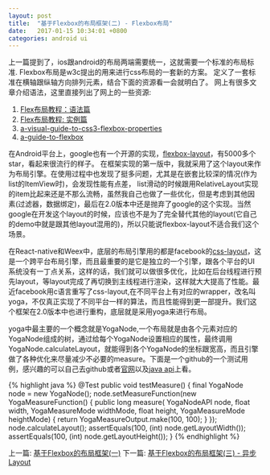 ```yaml
---
layout: post
title:  "基于Flexbox的布局框架(二) - Flexbox布局"
date:   2017-01-15 10:34:01 +0800
categories: android ui
---
```

上一篇提到了，ios跟android的布局两端需要统一，这就需要一个标准的布局标准. Flexbox布局是w3c提出的用来进行css布局的一套新的方案。
定义了一套标准在横轴跟纵轴方向排列元素，结合下面的资源看一会就明白了。
网上有很多文章介绍语法，这里直接列出了网上的一些资源:

1. [Flex布局教程：语法篇][flexbox语法]
2. [Flex布局教程: 实例篇][flexbox示例]
3. [a-visual-guide-to-css3-flexbox-properties][flexbox guide]
4. [a-guide-to-flexbox][guide to flexbox]

在Android平台上，google也有一个开源的实现，[flexbox-layout][flexbox-layout github]，有5000多个star，看起来很流行的样子。
在框架实现的第一版中，我就采用了这个layout来作为布局引擎。在使用过程中也发现了挺多问题，尤其是在嵌套比较深的情况(作为list的ItemView时)，会发现性能有点差，
list滑动的时候跟用RelativeLayout实现的item比起来还是不那么流畅，虽然我自己也做了一些优化，但是考虑到其他因素(过滤器，数据绑定)，最后在2.0版本中还是抛弃了google的这个实现。当然google在开发这个layout的时候，应该也不是为了完全替代其他的layout(它自己的demo中就是跟其他layout混用的)，所以只能说flexbox-layout不适合我们这个场景。

在React-native和Weex中，底层的布局引擎用的都是facebook的[css-layout][yoga github]，这是一个跨平台布局引擎，而且最重要的是它是独立的一个引擎，跟各个平台的UI系统没有一丁点关系，这样的话，我们就可以做很多优化，比如在后台线程进行预先layout，等layout完成了再切换到主线程进行渲染，这样就大大提高了性能。最近facebook用c语言重写了css-layout,在不同平台上有对应的wrapper，改名叫yoga，不仅真正实现了不同平台一样的算法，而且性能得到更一部提升。我们这个框架在2.0版本中也进行重构，底层就是采用yoga来进行布局。

yoga中最主要的一个概念就是YogaNode,一个布局就是由各个元素对应的YogaNode组成的树，通过给每个YogaNode设置相应的属性，最终调用YogaNode.calculateLayout，就能得到各个YogaNode的坐标跟宽高，而且引擎做了各种优化来尽量减少不必要的measure。下面是一个github的一个测试用例，感兴趣的可以自己去github或者[官网][yoga website]以及[java api][yoga java api]上看。

{% highlight java %}
@Test
  public void testMeasure() {
    final YogaNode node = new YogaNode();
    node.setMeasureFunction(new YogaMeasureFunction() {
        public long measure(
            YogaNodeAPI node,
            float width,
            YogaMeasureMode widthMode,
            float height,
            YogaMeasureMode heightMode) {
          return YogaMeasureOutput.make(100, 100);
        }
    });
    node.calculateLayout();
    assertEquals(100, (int) node.getLayoutWidth());
    assertEquals(100, (int) node.getLayoutHeight());
  }
{% endhighlight %}


上一篇:
[基于Flexbox的布局框架(一)][part1]
下一篇:
[基于Flexbox的布局框架(三) - 异步Layout][part3]

[flexbox语法]:http://www.ruanyifeng.com/blog/2015/07/flex-grammar.html?utm_source=tuicool
[flexbox示例]:http://www.ruanyifeng.com/blog/2015/07/flex-examples.html
[flexbox guide]:https://scotch.io/tutorials/a-visual-guide-to-css3-flexbox-properties
[guide to flexbox]:https://css-tricks.com/snippets/css/a-guide-to-flexbox/
[flexbox-layout github]:https://github.com/google/flexbox-layout/
[yoga github]:https://github.com/facebook/yoga
[yoga website]:https://facebook.github.io/yoga/
[yoga java api]:https://facebook.github.io/yoga/docs/api/java/
[part1]:https://shuijwan.github.io/android/ui/2017/01/14/基于Flexbox的布局框架(-).html
[part3]:http://jekyllrb.com/docs/home
